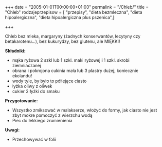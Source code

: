 +++
date = "2005-01-01T00:00:00+01:00"
permalink = "/Chleb/"
title = "Chleb"
rodzajeprzepisow = [ "przepisy", "dieta bezmleczna", "dieta hipoalergiczna", "dieta hipoalergiczna plus pszenica",]

+++

Chleb bez mleka, margaryny (żadnych konserwantów, lecytyny czy betakarotenu...), bez kukurydzy, bez glutenu, ale MIĘKKI!

**Składniki:**

-   mąka ryżowa 2 szkl lub 1 szkl. maki ryżowej i 1 szkl. skrobi ziemniaczanej
-   obrana i pokrojona cukinia mała lub 3 plastry dużej, koniecznie ekolandu!
-   wody tyle, by było to półlejące ciasto
-   łyżka oliwy z oliwek
-   cukier 2 łyżki do smaku

**Przygotowanie:**

-   Wszystko zmiksować w malakserze, włożyć do formy, jak ciasto nie jest zbyt mokre pomoczyć z wierzchu wodą
-   Piec do lekkiego zrumienienia

**Uwagi:**

-   Przechowywać w folii
